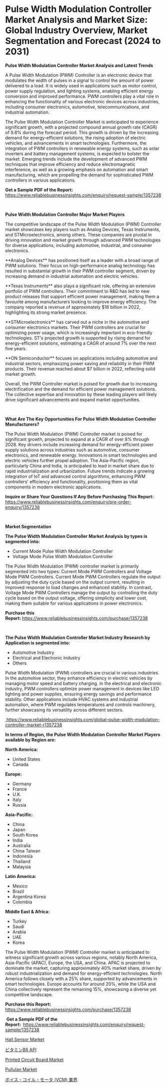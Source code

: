<p><h1>Pulse Width Modulation Controller Market Analysis and Market Size: Global Industry Overview, Market Segmentation and Forecast (2024 to 2031)</h1></p><p><strong>Pulse Width Modulation Controller Market Analysis and Latest Trends</strong></p>
<p><p>A Pulse Width Modulation (PWM) Controller is an electronic device that modulates the width of pulses in a signal to control the amount of power delivered to a load. It is widely used in applications such as motor control, power supply regulation, and lighting systems, enabling efficient energy conversion and improved performance. PWM controllers play a vital role in enhancing the functionality of various electronic devices across industries, including consumer electronics, automotive, telecommunications, and industrial automation.</p><p>The Pulse Width Modulation Controller Market is anticipated to experience significant growth, with a projected compound annual growth rate (CAGR) of 9.8% during the forecast period. This growth is driven by the increasing demand for energy-efficient solutions, the rising adoption of electric vehicles, and advancements in smart technologies. Furthermore, the integration of PWM controllers in renewable energy systems, such as solar inverters and battery management systems, is expected to bolster the market. Emerging trends include the development of advanced PWM techniques that improve efficiency and reduce electromagnetic interference, as well as a growing emphasis on automation and smart manufacturing, which are propelling the demand for sophisticated PWM controllers in various applications.</p></p>
<p><strong>Get a Sample PDF of the Report:&nbsp;</strong> <a href="https://www.reliablebusinessinsights.com/enquiry/request-sample/1357238">https://www.reliablebusinessinsights.com/enquiry/request-sample/1357238</a></p>
<p>&nbsp;</p>
<p><strong>Pulse Width Modulation Controller Major Market Players</strong></p>
<p><p>The competitive landscape of the Pulse Width Modulation (PWM) Controller market showcases key players such as Analog Devices, Texas Instruments, and STMicroelectronics, among others. These companies are pivotal in driving innovation and market growth through advanced PWM technologies for diverse applications, including automotive, industrial, and consumer electronics.</p><p>**Analog Devices** has positioned itself as a leader with a broad range of PWM solutions. Their focus on high-performance analog technology has resulted in substantial growth in their PWM controller segment, driven by increasing demand in industrial automation and electric vehicles. </p><p>**Texas Instruments** also plays a significant role, offering an extensive portfolio of PWM controllers. Their commitment to R&D has led to new product releases that support efficient power management, making them a favourite among manufacturers looking to improve energy efficiency. The company reported a revenue of approximately $18 billion in 2022, highlighting its strong market presence.</p><p>**STMicroelectronics** has carved out a niche in the automotive and consumer electronics markets. Their PWM controllers are crucial for optimizing power usage, which is increasingly important in eco-friendly technologies. ST's projected growth is supported by rising demand for energy-efficient solutions, estimating a CAGR of around 7% over the next five years.</p><p>**ON Semiconductor** focuses on applications including automotive and industrial sectors, emphasizing power saving and reliability in their PWM products. Their revenue reached about $7 billion in 2022, reflecting solid market growth.</p><p>Overall, the PWM Controller market is poised for growth due to increasing electrification and the demand for efficient power management solutions. The collective expertise and innovation by these leading players will likely drive significant advancements and expand market opportunities.</p></p>
<p>&nbsp;</p>
<p><strong>What Are The Key Opportunities For Pulse Width Modulation Controller Manufacturers?</strong></p>
<p><p>The Pulse Width Modulation (PWM) Controller market is poised for significant growth, projected to expand at a CAGR of over 8% through 2028. Key drivers include increasing demand for energy-efficient power supply solutions across industries such as automotive, consumer electronics, and renewable energy. Innovations in smart technologies and electric vehicles further propel adoption. The Asia-Pacific region, particularly China and India, is anticipated to lead in market share due to rapid industrialization and urbanization. Future trends indicate a growing integration of IoT and advanced control algorithms, enhancing PWM controllers' efficiency and functionality, positioning them as vital components in modern electronic applications.</p></p>
<p><strong>Inquire or Share Your Questions If Any Before Purchasing This Report:</strong> <a href="https://www.reliablebusinessinsights.com/enquiry/pre-order-enquiry/1357238">https://www.reliablebusinessinsights.com/enquiry/pre-order-enquiry/1357238</a></p>
<p>&nbsp;</p>
<p><strong>Market Segmentation</strong></p>
<p><strong>The Pulse Width Modulation Controller Market Analysis by types is segmented into:</strong></p>
<p><ul><li>Current Mode Pulse Width Modulation Controller</li><li>Voltage Mode Pulse Width Modulation Controller</li></ul></p>
<p><p>The Pulse Width Modulation (PWM) controller market is primarily segmented into two types: Current Mode PWM Controllers and Voltage Mode PWM Controllers. Current Mode PWM Controllers regulate the output by adjusting the duty cycle based on the output current, resulting in improved response to load changes and enhanced stability. In contrast, Voltage Mode PWM Controllers manage the output by controlling the duty cycle based on the output voltage, offering simplicity and lower cost, making them suitable for various applications in power electronics.</p></p>
<p><strong>Purchase this Report:&nbsp;</strong><a href="https://www.reliablebusinessinsights.com/purchase/1357238">https://www.reliablebusinessinsights.com/purchase/1357238</a></p>
<p>&nbsp;</p>
<p><strong>The Pulse Width Modulation Controller Market Industry Research by Application is segmented into:</strong></p>
<p><ul><li>Automotive Industry</li><li>Electrical and Electronic Industry</li><li>Others</li></ul></p>
<p><p>Pulse Width Modulation (PWM) controllers are crucial in various industries. In the automotive sector, they enhance efficiency in electric vehicles by managing motor speed and battery charging. In the electrical and electronic industry, PWM controllers optimize power management in devices like LED lighting and power supplies, ensuring energy savings and performance stability. Other applications include HVAC systems and industrial automation, where PWM regulates temperatures and controls machinery, further showcasing its versatility across different sectors.</p></p>
<p><a href="https://www.reliablebusinessinsights.com/global-pulse-width-modulation-controller-market-r1357238">&nbsp;https://www.reliablebusinessinsights.com/global-pulse-width-modulation-controller-market-r1357238</a></p>
<p><strong>In terms of Region, the Pulse Width Modulation Controller Market Players available by Region are:</strong></p>
<p>
    <p> <strong> North America: </strong>
        <ul>
            <li>United States</li>
            <li>Canada</li>
        </ul>
        </p> 
    <p> <strong> Europe: </strong>
        <ul>
            <li>Germany</li>
            <li>France</li>
            <li>U.K.</li>
            <li>Italy</li>
            <li>Russia</li>
        </ul>
        </p> 
    <p> <strong> Asia-Pacific: </strong>
        <ul>
            <li>China</li>
            <li>Japan</li>
            <li>South Korea</li>
            <li>India</li>
            <li>Australia</li>
            <li>China Taiwan</li>
            <li>Indonesia</li>
            <li>Thailand</li>
            <li>Malaysia</li>
        </ul>
        </p> 
    <p> <strong> Latin America: </strong>
        <ul>
            <li>Mexico</li>
            <li>Brazil</li>
            <li>Argentina Korea</li>
            <li>Colombia</li>
        </ul>
        </p> 
    <p> <strong> Middle East & Africa: </strong>
        <ul>
            <li>Turkey</li>
            <li>Saudi</li>
            <li>Arabia</li>
            <li>UAE</li>
            <li>Korea</li>
        </ul>
    </p>
    </p>
<p><p>The Pulse Width Modulation (PWM) Controller market is anticipated to witness significant growth across various regions, notably North America, Asia-Pacific (APAC), Europe, the USA, and China. APAC is projected to dominate the market, capturing approximately 40% market share, driven by robust industrialization and demand for energy-efficient technologies. North America follows closely with a 25% share, supported by advancements in smart technologies. Europe accounts for around 20%, while the USA and China collectively represent the remaining 15%, showcasing a diverse yet competitive landscape.</p></p>
<p><strong>Purchase this Report: </strong><a href="https://www.reliablebusinessinsights.com/purchase/1357238">https://www.reliablebusinessinsights.com/purchase/1357238</a></p>
<p>&nbsp;<strong>Get a Sample PDF of the Report:&nbsp;&nbsp;</strong><a href="https://www.reliablebusinessinsights.com/enquiry/request-sample/1357238">https://www.reliablebusinessinsights.com/enquiry/request-sample/1357238</a></p>
<p><strong></strong></p>
<p><p><a href="https://www.linkedin.com/pulse/what-driving-global-hall-sensor-market-dive-trends-ih9ue?trackingId=5YgEMOhgRdG0xMaZCYdS2A%3D%3D">Hall Sensor Market</a></p><p><a href="https://medium.com/@qarpaiop35/vitamin-b6-api-market-%E3%81%AE%E3%82%B0%E3%83%AD%E3%83%BC%E3%83%90%E3%83%AB%E5%B8%82%E5%A0%B4%E6%A6%82%E8%A6%81%E3%81%AF-%E4%B8%96%E7%95%8C%E3%81%8A%E3%82%88%E3%81%B3%E4%B8%BB%E8%A6%81%E5%B8%82%E5%A0%B4%E3%81%AB%E3%81%8A%E3%81%91%E3%82%8B%E6%A5%AD%E7%95%8C%E3%81%AB%E5%BD%B1%E9%9F%BF%E3%82%92%E4%B8%8E%E3%81%88%E3%82%8B%E4%B8%BB%E8%A6%81%E3%81%AA%E3%83%88%E3%83%AC%E3%83%B3%E3%83%89%E3%81%AB%E3%81%A4%E3%81%84%E3%81%A6-%E7%8B%AC%E8%87%AA%E3%81%AE%E8%A6%96%E7%82%B9%E3%82%92%E6%8F%90%E4%BE%9B%E3%81%97%E3%81%BE%E3%81%99-7c07824b370b">ビタミンB6 API</a></p><p><a href="https://www.linkedin.com/pulse/in-depth-analysis-global-printed-circuit-board-market-tnvqe?trackingId=3%2BpYIU2VSfm3MjYskbbOkg%3D%3D">Printed Circuit Board Market</a></p><p><a href="https://issuu.com/reportprime-2/docs/pullulan-market-size-2030.pptx_bbb721e051a2a2">Pullulan Market</a></p><p><a href="https://medium.com/@qarpaiop35/voice-coil-motor-vcm-industry-market-%E3%81%AF-%E3%82%B3%E3%82%B9%E3%83%88%E7%AE%A1%E7%90%86%E3%81%A8%E5%8A%B9%E7%8E%87%E5%90%91%E4%B8%8A%E3%82%92%E5%84%AA%E5%85%88%E3%81%97%E3%81%BE%E3%81%99-%E3%81%95%E3%82%89%E3%81%AB-%E5%A0%B1%E5%91%8A%E6%9B%B8%E3%81%AF%E5%B8%82%E5%A0%B4%E3%81%AE%E9%9C%80%E8%A6%81%E9%9D%A2%E3%81%A8%E4%BE%9B%E7%B5%A6%E9%9D%A2%E3%81%AE%E4%B8%A1%E6%96%B9%E3%82%92%E3%82%AB%E3%83%90%E3%83%BC%E3%81%97%E3%81%A6%E3%81%84%E3%81%BE%E3%81%99-voice-5e08c52bbb80">ボイス・コイル・モータ (VCM) 業界</a></p></p>